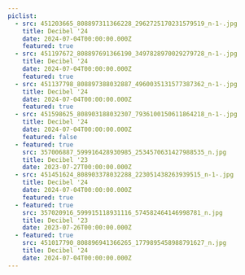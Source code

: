 ```yaml
---
piclist:
  - src: 451203665_808897311366228_2962725170231579519_n-1-.jpg
    title: Decibel '24
    date: 2024-07-04T00:00:00.000Z
    featured: true
  - src: 451197672_808897691366190_3497828970029279728_n-1-.jpg
    title: Decibel '24
    date: 2024-07-04T00:00:00.000Z
    featured: true
  - src: 451137798_808897388032887_4960035131577387362_n-1-.jpg
    title: Decibel '24
    date: 2024-07-04T00:00:00.000Z
    featured: true
  - src: 451598625_808903188032307_7936100150611864218_n-1-.jpg
    title: Decibel '24
    date: 2024-07-04T00:00:00.000Z
    featured: false
  - featured: true
    src: 357006887_599916428930985_2534570631427988535_n.jpg
    title: Decibel '23
    date: 2023-07-27T00:00:00.000Z
  - src: 451451624_808903378032288_223051438263939515_n-1-.jpg
    title: Decibel '24
    date: 2024-07-04T00:00:00.000Z
    featured: true
  - featured: true
    src: 357020916_599915118931116_574582464146998781_n.jpg
    title: Decibel '23
    date: 2023-07-26T00:00:00.000Z
  - featured: true
    src: 451017790_808896941366265_1779895458988791627_n.jpg
    title: Decibel '24
    date: 2024-07-04T00:00:00.000Z
---
```

